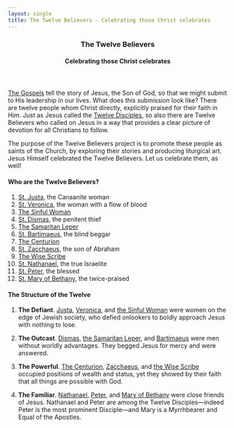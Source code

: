 ```yaml
---
layout: single
title: The Twelve Believers - Celebrating those Christ celebrates
---
```

<header>
  <h3>The Twelve Believers</h3>
  <h4>Celebrating those Christ celebrates</h4>
</header>

[The Gospels](/the-gospels/) tell the story of Jesus, the Son of God, so that
we might submit to His leadership in our lives. What does this submission look
like? There are twelve people whom Christ directly, explicitly praised for
their faith in Him. Just as Jesus called the [Twelve
Disciples](https://www.bibleinfo.com/en/questions/who-were-twelve-disciples),
so also there are Twelve Believers who called on Jesus in a way that provides a
clear picture of devotion for all Christians to follow.

The purpose of the Twelve Believers project is to promote these people as
saints of the Church, by exploring their stories and producing liturgical art.
Jesus Himself celebrated the Twelve Believers. Let us celebrate them, as well!


#### Who are the Twelve Believers?

1. [St. Justa](./st-justa/), the Canaanite woman
1. [St. Veronica](./st-veronica/), the woman with a flow of blood
1. [The Sinful Woman](./the-sinful-woman/)
1. [St. Dismas](./st-dismas/), the penitent thief
1. [The Samaritan Leper](./the-samaritan-leper/)
1. [St. Bartimaeus](./st-bartimaeus/), the blind beggar
1. [The Centurion](./the-centurion/)
1. [St. Zacchaeus](./st-zacchaeus/), the son of Abraham
1. [The Wise Scribe](./the-wise-scribe/)
1. [St. Nathanael](./st-nathanael/), the true Israelite
1. [St. Peter](./st-peter/), the blessed
1. [St. Mary of Bethany](./st-mary-of-bethany/), the twice-praised


#### The Structure of the Twelve

1. **The Defiant**. [Justa](./st-justa/), [Veronica](./st-veronica/), and [the
   Sinful Woman](./the-sinful-woman/) were women on the edge of Jewish society,
   who defied onlookers to boldly approach Jesus with nothing to lose.

1. **The Outcast**. [Dismas](./st-dismas/), [the Samaritan
   Leper](./the-samaritan-leper/), and [Bartimaeus](./st-bartimaeus/) were men
   without worldly advantages. They begged Jesus for mercy and were answered.

1. **The Powerful**. [The Centurion](./the-centurion/),
   [Zacchaeus](./st-zacchaeus/), and [the Wise Scribe](./the-wise-scribe/)
   occupied positions of wealth and status, yet they showed by their faith that
   all things are possible with God.

1. **The Familiar**. [Nathanael](./st-nathanael/), [Peter](./st-peter/), and
   [Mary of Bethany](./st-mary-of-bethany/) were close friends of Jesus.
   Nathanael and Peter are among the Twelve Disciples—indeed Peter is the most
   prominent Disciple—and Mary is a Myrrhbearer and Equal of the Apostles.
